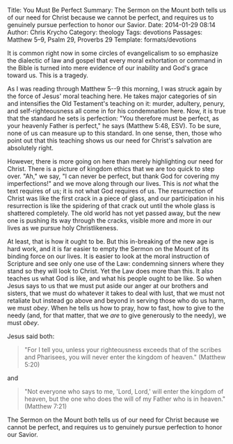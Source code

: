 Title: You Must Be Perfect
Summary: The Sermon on the Mount both tells us of our need for Christ because we cannot be perfect, and requires us to genuinely pursue perfection to honor our Savior.
Date: 2014-01-29 08:14
Author: Chris Krycho
Category: theology
Tags: devotions
Passages: Matthew 5–9, Psalm 29, Proverbs 29
Template: formats/devotions

It is common right now in some circles of evangelicalism to so emphasize the
dialectic of law and gospel that every moral exhortation or command in the Bible
is turned into mere evidence of our inability and God's grace toward us. This is
a tragedy.

As I was reading through Matthew 5--9 this morning, I was struck again by the
force of Jesus' moral teaching here. He takes major categories of sin and
intensifies the Old Testament's teaching on it: murder, adultery, penury, and
self-righteousness all come in for his condemnation here. Now, it is true that
the standard he sets is perfection: "You therefore must be perfect, as your
heavenly Father is perfect," he says (Matthew 5:48, ESV). To be sure, none of us
can measure up to this standard. In one sense, then, those who point out that
this teaching shows us our need for Christ's salvation are absolutely right.

However, there is more going on here than merely highlighting our need for
Christ. There is a picture of kingdom ethics that we are too quick to step over.
"Ah," we say, "I can never be perfect, but thank God for covering my
imperfections!" and we move along through our lives. This is *not* what the text
requires of us; it is not what God requires of us. The resurrection of Christ
was like the first crack in a piece of glass, and our participation in his
resurrection is like the spidering of that crack out until the whole glass is
shattered completely. The old world has not yet passed away, but the new one is
pushing its way through the cracks, visible more and more in our lives as we
pursue holy Christlikeness.

At least, that is how it ought to be. But this in-breaking of the new age is
hard work, and it is far easier to empty the Sermon on the Mount of its binding
force on our lives. It is easier to look at the moral instruction of Scripture
and see only one use of the Law: condemning sinners where they stand so they
will look to Christ. Yet the Law does more than this. It also teaches us what
God is like, and what his people ought to be like. So when Jesus says to us that
we must put aside our anger at our brothers and sisters, that we must do
whatever it takes to deal with lust, that we must not retaliate but instead go
above and beyond in serving those who do us harm, we must *obey*. When he tells
us how to pray, how to fast, how to give to the needy (and, for that matter,
that we *are* to give generously to the needy), we must *obey*.

Jesus said both:

> "For I tell you, unless your righteousness exceeds that of the scribes and
> Pharisees, you will never enter the kingdom of heaven." (Matthew 5:20)

and

> "Not everyone who says to me, 'Lord, Lord,' will enter the kingdom of heaven,
> but the one who does the will of my Father who is in heaven." (Matthew 7:21)

The Sermon on the Mount both tells us of our need for Christ because we cannot
be perfect, and requires us to genuinely pursue perfection to honor our Savior.
